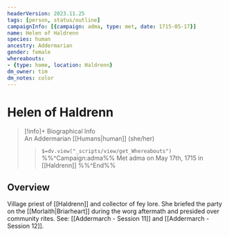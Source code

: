 ```yaml
---
headerVersion: 2023.11.25
tags: [person, status/outline]
campaignInfo: [{campaign: adma, type: met, date: 1715-05-17}]
name: Helen of Haldrenn
species: human
ancestry: Addermarian
gender: female
whereabouts:
- {type: home, location: Haldrenn}
dm_owner: tim
dm_notes: color
---
```

# Helen of Haldrenn
>[!info]+ Biographical Info  
> An Addermarian [[Humans|human]] (she/her)  
>> `$=dv.view("_scripts/view/get_Whereabouts")`  
>> %%^Campaign:adma%% Met adma on May 17th, 1715 in [[Haldrenn]] %%^End%%

## Overview
Village priest of [[Haldrenn]] and collector of fey lore. She briefed the party on the [[Morlaith|Briarheart]] during the worg aftermath and presided over community rites. See: [[Addermarch - Session 11]] and [[Addermarch - Session 12]].


